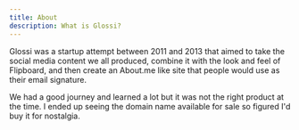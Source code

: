 ```yaml
---
title: About
description: What is Glossi?
---
```


Glossi was a startup attempt between 2011 and 2013 that aimed to take the social media content we all produced, combine it with the look and feel of Flipboard, and then create an About.me like site that people would use as their email signature.

We had a good journey and learned a lot but it was not the right product at the time. I ended up seeing the domain name available for sale so figured I'd buy it for nostalgia.
